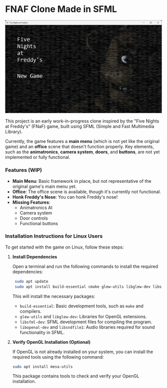 # FNAF Clone Made in SFML

![Main Menu](Images/Menu.png)


This project is an early work-in-progress clone inspired by the "Five Nights at Freddy's" (FNaF) game, built using SFML (Simple and Fast Multimedia Library). 

Currently, the game features a **main menu** (which is not yet like the original game) and an **office** scene that doesn't function properly. Key elements, such as the **animatronics**, **camera system**, **doors**, and **buttons**, are not yet implemented or fully functional.

### Features (WIP)
- **Main Menu**: Basic framework in place, but not representative of the original game's main menu yet.
- **Office**: The office scene is available, though it's currently not functional.
- **Honk Freddy's Nose**: You can honk Freddy's nose!
- **Missing Features**:
  - Animatronics AI
  - Camera system
  - Door controls
  - Functional buttons
  

### Installation Instructions for Linux Users

To get started with the game on Linux, follow these steps:

1. **Install Dependencies**

   Open a terminal and run the following commands to install the required dependencies:

   ```bash
    sudo apt update
    sudo apt install build-essential cmake glew-utils libglew-dev libsfml-dev libopenal-dev libsndfile1
   ```

   This will install the necessary packages:
   - `build-essential`: Basic development tools, such as `make` and compilers.
   - `glew-utils` and `libglew-dev`: Libraries for OpenGL extensions.
   - `libsfml-dev`: SFML development files for compiling the program.
   - `libopenal-dev` and `libsndfile1`: Audio libraries required for sound functionality in SFML.

2. **Verify OpenGL Installation (Optional)**

   If OpenGL is not already installed on your system, you can install the required tools using the following command:

   ```bash
   sudo apt install mesa-utils
   ```

   This package contains tools to check and verify your OpenGL installation.
